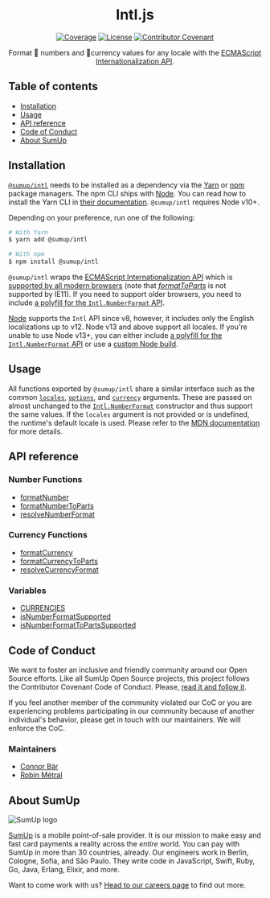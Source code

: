 <div align="center">

# Intl.js

[![Coverage](https://img.shields.io/codecov/c/github/sumup-oss/intl-js)](https://codecov.io/gh/sumup-oss/intl-js) [![License](https://img.shields.io/github/license/sumup-oss/intl-js)](https://github.com/sumup-oss/intl-js/blob/main/LICENSE)
[![Contributor Covenant](https://img.shields.io/badge/Contributor%20Covenant-v2.1%20adopted-ff69b4.svg)](CODE_OF_CONDUCT.md)

Format 🔢 numbers and 💱currency values for any locale with the [ECMAScript Internationalization API](https://developer.mozilla.org/en-US/docs/Web/JavaScript/Reference/Global_Objects/Intl).

</div>

## Table of contents

- [Installation](#installation)
- [Usage](#usage)
- [API reference](https://github.com/sumup-oss/intl-js/wiki/Exports)
- [Code of Conduct](#code-of-conduct)
- [About SumUp](#about-sumup)

## Installation

[`@sumup/intl`](https://www.npmjs.com/package/@sumup/intl) needs to be installed as a dependency via the [Yarn](https://yarnpkg.com) or [npm](https://www.npmjs.com) package managers. The npm CLI ships with [Node](https://nodejs.org/en/). You can read how to install the Yarn CLI in [their documentation](https://yarnpkg.com/en/docs/install). `@sumup/intl` requires Node v10+.

Depending on your preference, run one of the following:

```sh
# With Yarn
$ yarn add @sumup/intl

# With npm
$ npm install @sumup/intl
```

`@sumup/intl` wraps the [ECMAScript Internationalization API](https://developer.mozilla.org/en-US/docs/Web/JavaScript/Reference/Global_Objects/Intl) which is [supported by all modern browsers](https://caniuse.com/#search=NumberFormat) (note that [_formatToParts_](https://caniuse.com/#feat=mdn-javascript_builtins_intl_numberformat_formattoparts) is not supported by IE11). If you need to support older browsers, you need to include [a polyfill for the `Intl.NumberFormat` API](https://formatjs.io/docs/polyfills/intl-numberformat).

[Node](https://nodejs.org/en/) supports the `Intl` API since v8, however, it includes only the English localizations up to v12. Node v13 and above support all locales. If you're unable to use Node v13+, you can either include [a polyfill for the `Intl.NumberFormat` API](https://formatjs.io/docs/polyfills/intl-numberformat) or use a [custom Node build](https://nodejs.org/docs/latest-v8.x/api/intl.html#intl_options_for_building_node_js).

## Usage

All functions exported by `@sumup/intl` share a similar interface such as the common [`locales`](https://developer.mozilla.org/en-US/docs/Web/JavaScript/Reference/Global_Objects/Intl#locales_argument), [`options`](https://developer.mozilla.org/en-US/docs/Web/JavaScript/Reference/Global_Objects/Intl#options_argument), and [`currency`](https://en.wikipedia.org/wiki/ISO_4217) arguments. These are passed on almost unchanged to the [`Intl.NumberFormat`](https://developer.mozilla.org/en-US/docs/Web/JavaScript/Reference/Global_Objects/Intl/NumberFormat) constructor and thus support the same values. If the `locales` argument is not provided or is undefined, the runtime's default locale is used. Please refer to the [MDN documentation](https://developer.mozilla.org/en-US/docs/Web/JavaScript/Reference/Global_Objects/Intl) for more details.

## API reference

### Number Functions

- [formatNumber](https://github.com/sumup-oss/intl-js/wiki/Exports#formatnumber)
- [formatNumberToParts](https://github.com/sumup-oss/intl-js/wiki/Exports#formatnumbertoparts)
- [resolveNumberFormat](https://github.com/sumup-oss/intl-js/wiki/Exports#resolvenumberformat)

### Currency Functions

- [formatCurrency](https://github.com/sumup-oss/intl-js/wiki/Exports#formatcurrency)
- [formatCurrencyToParts](https://github.com/sumup-oss/intl-js/wiki/Exports#formatcurrencytoparts)
- [resolveCurrencyFormat](https://github.com/sumup-oss/intl-js/wiki/Exports#resolvecurrencyformat)

### Variables

- [CURRENCIES](https://github.com/sumup-oss/intl-js/wiki/Exports#currencies)
- [isNumberFormatSupported](https://github.com/sumup-oss/intl-js/wiki/Exports#isnumberformatsupported)
- [isNumberFormatToPartsSupported](https://github.com/sumup-oss/intl-js/wiki/Exports#isnumberformattopartssupported)

## Code of Conduct

We want to foster an inclusive and friendly community around our Open Source efforts. Like all SumUp Open Source projects, this project follows the Contributor Covenant Code of Conduct. Please, [read it and follow it](CODE_OF_CONDUCT.md).

If you feel another member of the community violated our CoC or you are experiencing problems participating in our community because of another individual's behavior, please get in touch with our maintainers. We will enforce the CoC.

### Maintainers

- [Connor Bär](mailto:connor.baer@sumup.com)
- [Robin Métral](mailto:robin.metral@sumup.com)

## About SumUp

![SumUp logo](https://raw.githubusercontent.com/sumup-oss/assets/master/sumup-logo.svg?sanitize=true)

[SumUp](https://sumup.com) is a mobile point-of-sale provider. It is our mission to make easy and fast card payments a reality across the _entire_ world. You can pay with SumUp in more than 30 countries, already. Our engineers work in Berlin, Cologne, Sofia, and Sāo Paulo. They write code in JavaScript, Swift, Ruby, Go, Java, Erlang, Elixir, and more.

Want to come work with us? [Head to our careers page](https://sumup.com/careers) to find out more.

